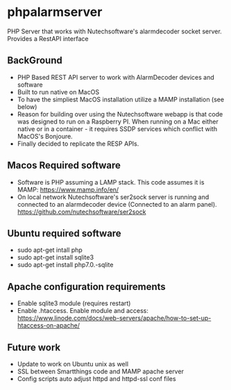 # phpalarmserver
PHP Server that works with Nutechsoftware's alarmdecoder socket server.  Provides a RestAPI interface

## BackGround
* PHP Based REST API server to work with AlarmDecoder devices and software
* Built to run native on MacOS
* To have the simpliest MacOS installation utilize a MAMP installation (see below)
* Reason for building over using the Nutechsoftware webapp is that code was designed to run on a Raspberry PI.  When running on a Mac either native or in a container - it requires SSDP services which conflict with MacOS's Bonjoure.  
* Finally decided to replicate the RESP APIs.


## Macos Required software
* Software is PHP assuming a LAMP stack.  This code assumes it is MAMP: https://www.mamp.info/en/
* On local network Nutechsoftware's ser2sock server is running and connected to an alarmdecoder device (Connected to an alarm panel).  https://github.com/nutechsoftware/ser2sock

## Ubuntu required software
* sudo apt-get intall php
* sudo apt-get install sqlite3
* sudo apt-get install php7.0.-sqlite

## Apache configuration requirements
* Enable sqlite3 module (requires restart)
* Enable .htaccess.  Enable module and access: https://www.linode.com/docs/web-servers/apache/how-to-set-up-htaccess-on-apache/


## Future work
* Update to work on Ubuntu unix as well
* SSL between Smartthings code and MAMP apache server
* Config scripts auto adjust httpd and httpd-ssl conf files
